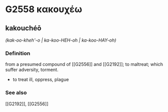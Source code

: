 # G2558 κακουχέω

## kakouchéō

_(kak-oo-kheh'-o | ka-koo-HEH-oh | ka-koo-HAY-oh)_

### Definition

from a presumed compound of [[G2556]] and [[G2192]]; to maltreat; which suffer adversity, torment.

- to treat ill, oppress, plague

### See also

[[G2192]], [[G2556]]

